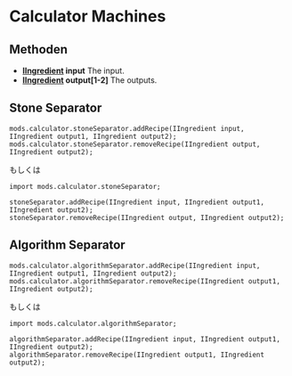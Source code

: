 # Calculator Machines

## Methoden

- **[IIngredient](/Vanilla/Variable_Types/IIngredient/) input** The input.
- **[IIngredient](/Vanilla/Variable_Types/IIngredient/) output[1-2]** The outputs.

## Stone Separator

```zenscript
mods.calculator.stoneSeparator.addRecipe(IIngredient input, IIngredient output1, IIngredient output2);
mods.calculator.stoneSeparator.removeRecipe(IIngredient output, IIngredient output2);
```
もしくは
```zenscript
import mods.calculator.stoneSeparator;

stoneSeparator.addRecipe(IIngredient input, IIngredient output1, IIngredient output2);
stoneSeparator.removeRecipe(IIngredient output, IIngredient output2);
```

## Algorithm Separator

```zenscript
mods.calculator.algorithmSeparator.addRecipe(IIngredient input, IIngredient output1, IIngredient output2);
mods.calculator.algorithmSeparator.removeRecipe(IIngredient output1, IIngredient output2);
```
もしくは
```zenscript
import mods.calculator.algorithmSeparator;

algorithmSeparator.addRecipe(IIngredient input, IIngredient output1, IIngredient output2);
algorithmSeparator.removeRecipe(IIngredient output1, IIngredient output2);
```